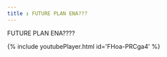 ```yaml
---
title : FUTURE PLAN ENA???
---
```


FUTURE PLAN ENA????



{% include youtubePlayer.html id='FHoa-PRCga4' %}
